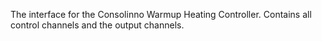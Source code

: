 The interface for the Consolinno Warmup Heating Controller. Contains all control channels and the output channels.

